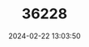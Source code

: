 ---
title: "36228"
category: "Erythrina hazomboay"
draft: false
date: 2024-02-22 13:03:50
languages:
  Malagasy: ["Manigny", "Fahavalotrazo"]
---